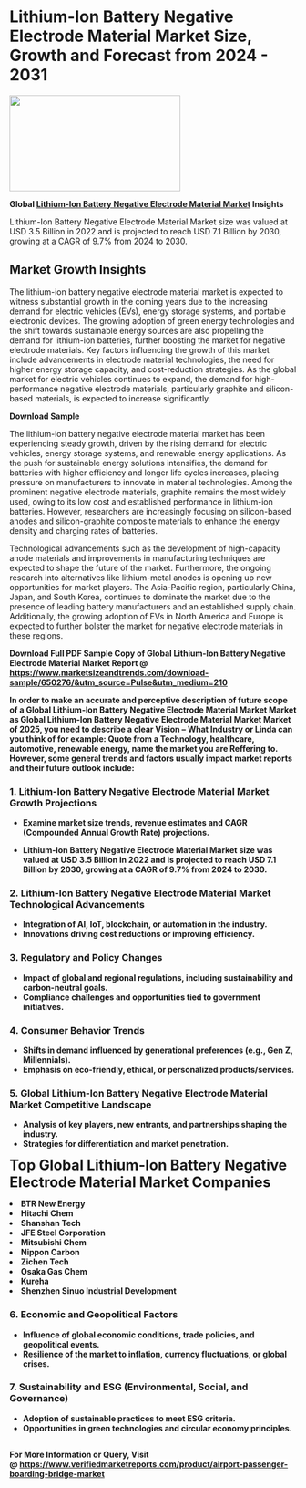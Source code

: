 <H1>Lithium-Ion Battery Negative Electrode Material Market Size, Growth and Forecast from 2024 - 2031</H1><img class="aligncenter size-medium wp-image-584254" src="https://thirdeyenews.in/wp-content/uploads/2024/09/Global-Market-Research-300x168.jpeg" alt="" width="300" height="168" /><p><strong>Global&nbsp;<a href="https://www.marketsizeandtrends.com/download-sample/650276/&amp;utm_source=Pulse&amp;utm_medium=210">Lithium-Ion Battery Negative Electrode Material Market</a> Insights</strong></p><p>Lithium-Ion Battery Negative Electrode Material Market size was valued at USD 3.5 Billion in 2022 and is projected to reach USD 7.1 Billion by 2030, growing at a CAGR of 9.7% from 2024 to 2030.</p><p><h2>Market Growth Insights</h2> <p>The lithium-ion battery negative electrode material market is expected to witness substantial growth in the coming years due to the increasing demand for electric vehicles (EVs), energy storage systems, and portable electronic devices. The growing adoption of green energy technologies and the shift towards sustainable energy sources are also propelling the demand for lithium-ion batteries, further boosting the market for negative electrode materials. Key factors influencing the growth of this market include advancements in electrode material technologies, the need for higher energy storage capacity, and cost-reduction strategies. As the global market for electric vehicles continues to expand, the demand for high-performance negative electrode materials, particularly graphite and silicon-based materials, is expected to increase significantly.</p> <p><strong>Download Sample</strong></p> <p>The lithium-ion battery negative electrode material market has been experiencing steady growth, driven by the rising demand for electric vehicles, energy storage systems, and renewable energy applications. As the push for sustainable energy solutions intensifies, the demand for batteries with higher efficiency and longer life cycles increases, placing pressure on manufacturers to innovate in material technologies. Among the prominent negative electrode materials, graphite remains the most widely used, owing to its low cost and established performance in lithium-ion batteries. However, researchers are increasingly focusing on silicon-based anodes and silicon-graphite composite materials to enhance the energy density and charging rates of batteries.</p> <p>Technological advancements such as the development of high-capacity anode materials and improvements in manufacturing techniques are expected to shape the future of the market. Furthermore, the ongoing research into alternatives like lithium-metal anodes is opening up new opportunities for market players. The Asia-Pacific region, particularly China, Japan, and South Korea, continues to dominate the market due to the presence of leading battery manufacturers and an established supply chain. Additionally, the growing adoption of EVs in North America and Europe is expected to further bolster the market for negative electrode materials in these regions.</p> <p><strong></p><p><span class=""><strong>Download Full PDF Sample Copy of Global Lithium-Ion Battery Negative Electrode Material Market Report</strong> @ <a href="https://www.marketsizeandtrends.com/download-sample/650276/&amp;utm_source=Pulse&amp;utm_medium=210" target="_blank">https://www.marketsizeandtrends.com/download-sample/650276/&amp;utm_source=Pulse&amp;utm_medium=210</a></span></p><p>In order to make an accurate and perceptive description of future scope of a Global&nbsp;Lithium-Ion Battery Negative Electrode Material Market Market as Global&nbsp;Lithium-Ion Battery Negative Electrode Material Market Market of 2025, you need to describe a clear Vision &ndash; What Industry or Linda can you think of for example: Quote from a Technology, healthcare, automotive, renewable energy, name the market you are Reffering to. However, some general trends and factors usually impact market reports and their future outlook include:</p><h3>1.&nbsp;<strong>Lithium-Ion Battery Negative Electrode Material Market Growth Projections</strong></h3><ul><li>Examine market size trends, revenue estimates and CAGR (Compounded Annual Growth Rate) projections.</li><li><p>Lithium-Ion Battery Negative Electrode Material Market size was valued at USD 3.5 Billion in 2022 and is projected to reach USD 7.1 Billion by 2030, growing at a CAGR of 9.7% from 2024 to 2030.</p></li></ul><h3>2.&nbsp;<strong>Lithium-Ion Battery Negative Electrode Material Market Technological Advancements</strong></h3><ul><li>Integration of AI, IoT, blockchain, or automation in the industry.</li><li>Innovations driving cost reductions or improving efficiency.</li></ul><h3>3.&nbsp;<strong>Regulatory and Policy Changes</strong></h3><ul><li>Impact of global and regional regulations, including sustainability and carbon-neutral goals.</li><li>Compliance challenges and opportunities tied to government initiatives.</li></ul><h3>4.&nbsp;<strong>Consumer Behavior Trends</strong></h3><ul><li>Shifts in demand influenced by generational preferences (e.g., Gen Z, Millennials).</li><li>Emphasis on eco-friendly, ethical, or personalized products/services.</li></ul><h3>5.&nbsp;<strong>Global Lithium-Ion Battery Negative Electrode Material Market Competitive Landscape</strong></h3><ul><li>Analysis of key players, new entrants, and partnerships shaping the industry.</li><li>Strategies for differentiation and market penetration.</li></ul><p data-pm-slice="1 1 []"><span style="color: inherit; font-family: inherit; font-size: 25px;">Top Global Lithium-Ion Battery Negative Electrode Material Market Companies</span></p><div class="" data-test-id=""><p><li>BTR New Energy</li><li> Hitachi Chem</li><li> Shanshan Tech</li><li> JFE Steel Corporation</li><li> Mitsubishi Chem</li><li> Nippon Carbon</li><li> Zichen Tech</li><li> Osaka Gas Chem</li><li> Kureha</li><li> Shenzhen Sinuo Industrial Development</li></p></div><h3>6.&nbsp;<strong>Economic and Geopolitical Factors</strong></h3><ul><li>Influence of global economic conditions, trade policies, and geopolitical events.</li><li>Resilience of the market to inflation, currency fluctuations, or global crises.</li></ul><h3>7.&nbsp;<strong>Sustainability and ESG (Environmental, Social, and Governance)</strong></h3><ul><li>Adoption of sustainable practices to meet ESG criteria.</li><li>Opportunities in green technologies and circular economy principles.</li></ul><h2><strong style="font-size: 14px;">For More Information or Query, Visit @&nbsp;</strong><a style="background-color: #ffffff; font-size: 14px;" href="https://www.marketsizeandtrends.com/report/lithium-ion-battery-negative-electrode-material-market/" target="_blank">https://www.verifiedmarketreports.com/product/airport-passenger-boarding-bridge-market</a></h2>
